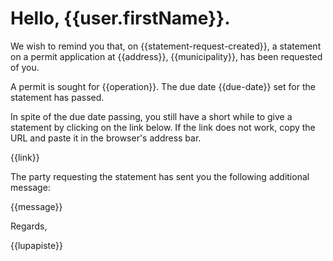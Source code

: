 # Hello, {{user.firstName}}.

We wish to remind you that, on {{statement-request-created}}, a
statement on a permit application at {{address}}, {{municipality}},
has been requested of you.

A permit is sought for {{operation}}. The due date {{due-date}} set
for the statement has passed.

In spite of the due date passing, you still have a short while to give
a statement by clicking on the link below. If the link does not work,
copy the URL and paste it in the browser's address bar.

{{link}}

The party requesting the statement has sent you the following
additional message:

{{message}}

Regards,

{{lupapiste}}
